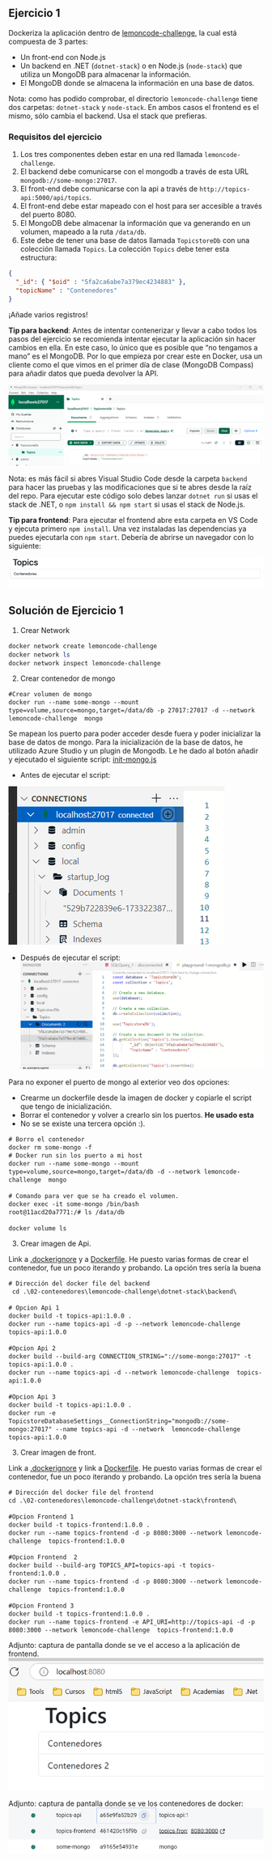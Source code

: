 ## Ejercicio 1

Dockeriza la aplicación dentro de [lemoncode-challenge](./), la cual está compuesta de 3 partes:

- Un front-end con Node.js
- Un backend en .NET (`dotnet-stack`) o en Node.js (`node-stack`) que utiliza un MongoDB para almacenar la información.
- El MongoDB donde se almacena la información en una base de datos.

Nota: como has podido comprobar, el directorio `lemoncode-challenge` tiene dos carpetas: `dotnet-stack` y `node-stack`. En ambos casos el frontend es el mismo, sólo cambia el backend. Usa el stack que prefieras.

### Requisitos del ejercicio

1. Los tres componentes deben estar en una red llamada `lemoncode-challenge`.
2. El backend debe comunicarse con el mongodb a través de esta URL `mongodb://some-mongo:27017`.
3. El front-end debe comunicarse con la api a través de `http://topics-api:5000/api/topics`.
4. El front-end debe estar mapeado con el host para ser accesible a través del puerto 8080.
5. El MongoDB debe almacenar la información que va generando en un volumen, mapeado a la ruta `/data/db`.
6. Este debe de tener una base de datos llamada `TopicstoreDb` con una colección llamada `Topics`. La colección `Topics` debe tener esta estructura:

```json
{
  "_id": { "$oid" : "5fa2ca6abe7a379ec4234883" },
  "topicName" : "Contenedores"
}
```

¡Añade varios registros!

__Tip para backend__: Antes de intentar contenerizar y llevar a cabo todos los pasos del ejercicio se recomienda intentar ejecutar la aplicación sin hacer cambios en ella. En este caso, lo único que es posible que “no tengamos a mano” es el MongoDB. Por lo que empieza por crear este en Docker, usa un cliente como el que vimos en el primer día de clase (MongoDB Compass) para añadir datos que pueda devolver la API.

![Mongo compass](./lemoncode-challenge/images/mongodbcompass.png)

Nota: es más fácil si abres Visual Studio Code desde la carpeta `backend` para hacer las pruebas y las modificaciones que si te abres desde la raíz del repo. Para ejecutar este código solo debes lanzar `dotnet run` si usas el stack de .NET, o `npm install && npm start` si usas el stack de Node.js.

__Tip para frontend__: Para ejecutar el frontend abre esta carpeta en VS Code y ejecuta primero `npm install`. Una vez instaladas las dependencias ya puedes ejecutarla con `npm start`. Debería de abrirse un navegador con lo siguiente:

![Topics](./lemoncode-challenge/images/topics.png)


## Solución de Ejercicio 1

1. Crear Network

```powershell
docker network create lemoncode-challenge
docker network ls
docker network inspect lemoncode-challenge    
```

2. Crear contenedor de mongo 

```shell
#Crear volumen de mongo
docker run --name some-mongo --mount type=volume,source=mongo,target=/data/db -p 27017:27017 -d --network lemoncode-challenge  mongo
```

Se mapean los puerto para poder acceder desde fuera y poder inicializar la base de datos de mongo.
Para la inicialización de la base de datos, he utilizado Azure Studio y un plugin de Mongodb. Le he dado al botón añadir y ejecutado el siguiente script:
[init-mongo.js](./lemoncode-challenge/docker-entrypoint-initdb.d/init-mongo.js)
- Antes de ejecutar el script:

![Azure-studio](./lemoncode-challenge/images/azure-studio.png)

- Después de ejecutar el script:
  ![Azure-studio](./lemoncode-challenge/images/azure-studio-2.png)

Para no exponer el puerto de mongo al exterior veo dos opciones:
- Crearme un dockerfile desde la imagen de docker y copiarle el script que tengo de inicialización.
- Borrar el contenedor y volver a crearlo sin los puertos. **He usado esta**
- No se se existe una tercera opción :).
```shell
# Borro el contenedor
docker rm some-mongo -f
# Docker run sin los puerto a mi host
docker run --name some-mongo --mount type=volume,source=mongo,target=/data/db -d --network lemoncode-challenge  mongo

# Comando para ver que se ha creado el volumen.
docker exec -it some-mongo /bin/bash                                                                                                
root@11acd20a7771:/# ls /data/db

docker volume ls
```

3. Crear imagen de Api.

Link a [.dockerignore](./lemoncode-challenge/dotnet-stack/backend/.dockerignore) y a [Dockerfile](./lemoncode-challenge/dotnet-stack/backend/Dockerfile). He puesto varias formas de crear el contenedor, fue un poco iterando y probando. La opción tres sería la buena

```shell
# Dirección del docker file del backend
 cd .\02-contenedores\lemoncode-challenge\dotnet-stack\backend\
 
# Opcion Api 1
docker build -t topics-api:1.0.0 .
docker run --name topics-api -d -p --network lemoncode-challenge  topics-api:1.0.0 

#Opcion Api 2
docker build --build-arg CONNECTION_STRING="://some-mongo:27017" -t topics-api:1.0.0 .
docker run --name topics-api -d --network lemoncode-challenge  topics-api:1.0.0 

#Opcion Api 3
docker build -t topics-api:1.0.0 .
docker run -e TopicstoreDatabaseSettings__ConnectionString="mongodb://some-mongo:27017" --name topics-api -d --network  lemoncode-challenge  topics-api:1.0.0 

```

3. Crear imagen de front.

Link a [.dockerignore](./lemoncode-challenge/dotnet-stack/frontend/.dockerignore) y link a [Dockerfile](./lemoncode-challenge/dotnet-stack/frontend/Dockerfile). He puesto varias formas de crear el contenedor, fue un poco iterando y probando. La opción tres sería la buena

```shell
# Dirección del docker file del frontend
cd .\02-contenedores\lemoncode-challenge\dotnet-stack\frontend\

#Opcion Frontend 1
docker build -t topics-frontend:1.0.0 .
docker run --name topics-frontend -d -p 8080:3000 --network lemoncode-challenge  topics-frontend:1.0.0

#Opcion Frontend  2
docker build --build-arg TOPICS_API=topics-api -t topics-frontend:1.0.0 .
docker run --name topics-frontend -d -p 8080:3000 --network lemoncode-challenge  topics-frontend:1.0.0

#Opcion Frontend 3
docker build -t topics-frontend:1.0.0 .
docker run --name topics-frontend -e API_URI=http://topics-api -d -p 8080:3000 --network lemoncode-challenge  topics-frontend:1.0.0
```

Adjunto: captura de pantalla donde se ve el acceso a la aplicación de frontend.
![Azure-studio](./lemoncode-challenge/images/App-Exercise-1.png)

Adjunto: captura de pantalla donde se ve los contenedores de docker:
![Azure-studio](./lemoncode-challenge/images/docker-Exercise-1.png)